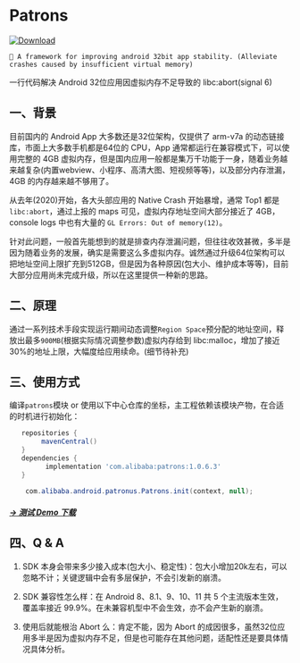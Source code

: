 # Patrons

[![Download](https://maven-badges.herokuapp.com/maven-central/com.alibaba/patrons/badge.svg)](https://maven-badges.herokuapp.com/maven-central/com.alibaba/patrons)

`🎉 A framework for improving android 32bit app stability. (Alleviate crashes caused by insufficient virtual memory)`

一行代码解决 Android 32位应用因虚拟内存不足导致的 libc:abort(signal 6)

## 一、背景
目前国内的 Android App 大多数还是32位架构，仅提供了 arm-v7a 的动态链接库，市面上大多数手机都是64位的 CPU，App 通常都运行在兼容模式下，可以使用完整的 4GB 虚拟内存，但是国内应用一般都是集万千功能于一身，随着业务越来越复杂(内置webview、小程序、高清大图、短视频等等)，以及部分内存泄漏，4GB 的内存越来越不够用了。

从去年(2020)开始，各大头部应用的 Native Crash 开始暴增，通常 Top1 都是 `libc:abort`，通过上报的 maps 可见，虚拟内存地址空间大部分接近了 4GB，console logs 中也有大量的 `GL Errors: Out of memory(12)`。

针对此问题，一般首先能想到的就是排查内存泄漏问题，但往往收效甚微，多半是因为随着业务的发展，确实是需要这么多虚拟内存。诚然通过升级64位架构可以把地址空间上限扩充到512GB，但是因为各种原因(包大小、维护成本等等)，目前大部分应用尚未完成升级，所以在这里提供一种新的思路。

## 二、原理
通过一系列技术手段实现运行期间动态调整`Region Space`预分配的地址空间，释放出最多`900MB`(根据实际情况调整参数)虚拟内存给到 libc:malloc，增加了接近30%的地址上限，大幅度给应用续命。(细节待补充)

## 三、使用方式
编译`patrons`模块 or 使用以下中心仓库的坐标，主工程依赖该模块产物，在合适的时机进行初始化：

```groovy
   repositories {
        mavenCentral()
   }
   dependencies {
         implementation 'com.alibaba:patrons:1.0.6.3'
   }
```

```java
    com.alibaba.android.patronus.Patrons.init(context, null);
```

##### [→ 测试 Demo 下载](https://github.com/alibaba/Patrons/blob/develop/demo/patrons-demo-1.0.6.2.apk)

## 四、Q & A

1. SDK 本身会带来多少接入成本(包大小、稳定性)：包大小增加20k左右，可以忽略不计；关键逻辑中会有多层保护，不会引发新的崩溃。

2. SDK 兼容性怎么样：在 Android 8、8.1、9、10、11 共 5 个主流版本生效，覆盖率接近 99.9%。在未兼容机型中不会生效，亦不会产生新的崩溃。

3. 使用后就能根治 Abort 么：肯定不能，因为 Abort 的成因很多，虽然32位应用多半是因为虚拟内存不足，但是也可能存在其他问题，适配性还是要具体情况具体分析。